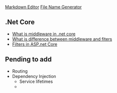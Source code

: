 [Markdown Editor](https://dillinger.io)
[File Name Generator](https://branch-name-generator.sbyte.dev)

## .Net Core

- [What is middleware in .net core](.netcore/what_is_middleware_in_.net_core.md)
- [What is difference between middleware and fiters](.netcore/what_is_difference_between_middleware_and_fiters.md)
- [Filters in ASP.net Core](https://learn.microsoft.com/en-us/aspnet/core/mvc/controllers/filters?view=aspnetcore-8.0)


## Pending to add 
- Routing
- Dependency Injection
  - Service lifetimes
  - 
